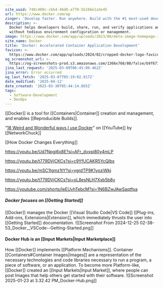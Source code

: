 ```yaml
---
site_uuid: 748c400c-cbb4-46d8-a770-5b166e1a3e45
url: https://www.docker.com/wp
zinger: 'Develop faster. Run anywhere. Build with the #1 most-used developer tool.'
description: >-
  Docker helps developers build, share, run, and verify applications anywhere —
  without tedious environment configuration or management.
image: https://www.docker.com/app/uploads/2023/06/meta-image-homepage-1110x580.png
site_name: Docker
title: 'Docker: Accelerated Container Application Development'
favicon: >-
  https://www.docker.com/app/uploads/2024/02/cropped-docker-logo-favicon-192x192.png
og_screenshot_url: >-
  https://og-screenshots-prod.s3.amazonaws.com/1366x768/80/false/b9f67154bc6abfc949f785b488b9db7cdc0c8646d623112aafb52316d4b64864.jpeg
jina_last_request: '2025-03-09T06:45:09.462Z'
jina_error: Error occurred
og_last_fetch: '2025-03-07T05:19:02.917Z'
date_modified: '2025-04-12'
date_created: '2025-03-30T05:44:14.865Z'
tags:
  - Software-Development
  - DevOps
---
```














[[Docker]] is a tool for [[Containers|Container]] creation and management, and enables [[Reproducible Builds]].

“[18 Weird and Wonderful ways I use Docker](https://youtu.be/RUqGlWr5LBA?si=beBc8yv-4_PwEB4Q)” on [[YouTube]] by [[NetworkChuck]]

[[How Docker Changes Everything]]

https://youtu.be/Ud7Npgi6x8E?si=AFr_dvxpi80y4mLP

https://youtu.be/t779DVjCKCs?si=c9YfUCAKR5YcQIbx

https://youtu.be/mSC1Igmz1tY?si=ygrdTP9K1yozjWkj

https://youtu.be/t779DVjCKCs?si=oL8esNLH7Xxb5b8v

https://youtube.com/shorts/IeEUvhTebcM?si=1N6BZwJAwSaqtfpa
##### Docker focuses on [[Getting Started]]
[[Docker]] manages the Docker [[Visual Studio Code|VS Code]] [[Plug-ins,  Add-ons,  Extensions|Extension]], which immediately thrusts the user into [[Getting Started]] documentation.
![[Screenshot From 2024-12-25 02-38-53_Docker__VSCode--Getting-Started.png]]

#### Docker Hub is an [[Input Markets|Input Marketplace]]
How [[Docker]] implements [[Platform Mechanisms]]. Container [[Containers#Container Images|Images]] are a representation of the necessary technologies and code libraries necessary to run a program, a piece of software, or an application. To become more Platform-like, [[Docker]] created an [[Input Markets|Input Market]], where people can post Images that help others get started  with their software.
![[Screenshot 2025-01-23 at 3.32.42 PM_Docker-Hub.png]]
